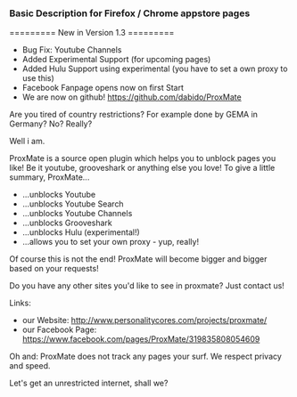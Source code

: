 ### Basic Description for Firefox / Chrome appstore pages

========= New in Version 1.3 =========
* Bug Fix: Youtube Channels
* Added Experimental Support (for upcoming pages)
* Added Hulu Support using experimental (you have to set a own proxy to use this)
* Facebook Fanpage opens now on first Start
* We are now on github! https://github.com/dabido/ProxMate


Are you tired of country restrictions? For example done by GEMA in Germany?
No? Really?

Well i am. 
 
ProxMate is a source open plugin which helps you to unblock pages you like! Be it youtube, grooveshark or anything else you love!
To give a little summary, ProxMate...

* ...unblocks Youtube
* ...unblocks Youtube Search
* ...unblocks Youtube Channels
* ...unblocks Grooveshark
* ...unblocks Hulu (experimental!)
* ...allows you to set your own proxy - yup, really!

Of course this is not the end! ProxMate will become bigger and bigger based on your requests!

Do you have any other sites you'd like to see in proxmate? Just contact us!

Links:
- our Website: http://www.personalitycores.com/projects/proxmate/
- our Facebook Page: https://www.facebook.com/pages/ProxMate/319835808054609


Oh and: 
ProxMate does not track any pages your surf. We respect privacy and speed. 

Let's get an unrestricted internet, shall we?
